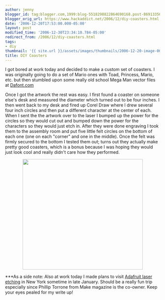 ```yaml
---
author: jenny
blogger_id: tag:blogger.com,1999:blog-5518298822864690168.post-8691335686227649413
blogger_orig_url: https://www.hackaddict.net/2006/12/diy-coasters.html
date: '2006-12-20T17:53:00.000-05:00'
layout: post
modified_time: '2006-12-30T23:34:10.784-05:00'
redirect_from: /2006/12/diy-coasters.html
tags:
- diy
thumbnail: '{{ site.url }}/assets/images/thumbnails/2006-12-20-image-0000.jpg'
title: DIY Coasters
---
```


<img alt="" border="0" id="BLOGGER_PHOTO_ID_5010752494657047138" src="{{ site.url }}/assets/images/posts/2006-12-20-image-0000.jpg" style="margin: 0pt 0pt 10px 10px; float: right; "/>I got bored at work today and decided to make a custom set of coasters.  I was originally going to do a set of Mario ones with Toad, Princess, Mario, etc.  but then stumbled upon some really old school Mega Man vector files at <a href="http://www.dafont.com/">Dafont.com</a>



Once I got the artwork the rest was easy.   I first found a coaster on someone else's desk and measured the diameter which turned out to be four inches. I then went back to my desk and fired up Corel Draw where I drew several four inch circles and then put a different character at the center of each.   When I sent the the artwork over to the laser I bumped up the power for the circles so they would cut out and bumped down the power for the characters so they would just etch in.  After they were done engraving I took them to the assembly room and put five little felt circles on the bottom of each one (one on each "corner" and one in the middle).  Once the felt was firmly secured to the bottom I tested them out; turns out they actually make pretty good coasters, which is a bonus because I was hoping they would just look cool and really didn't care how they performed.



<img alt="" border="0" id="BLOGGER_PHOTO_ID_5010747783077923410" src="{{ site.url }}/assets/images/posts/2006-12-20-image-0001.jpg" style="margin: 0px auto 10px; display: block; text-align: center;  width: 391px; height: 359px;"/>

***As a side note: Also at work today I made plans to visit <a href="http://www.adafruit.com/laser/">Adafruit laser etching</a> in New York sometime in late January.    Should be a really fun trip especially since Phillip Torrone from Make magazine is the co-owner. Keep your eyes pealed for my write up!
